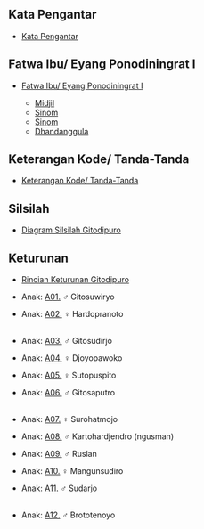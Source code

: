 ## Kata Pengantar

*	[Kata Pengantar][pengantar]

## Fatwa Ibu/ Eyang Ponodiningrat I

*	[Fatwa Ibu/ Eyang Ponodiningrat I][fatwa]

	*	[Midjil][midjil]
	*	[Sinom][sinom-1]
	*	[Sinom][sinom-2]
	*	[Dhandanggula][dhandanggula]

## Keterangan Kode/ Tanda-Tanda

*	[Keterangan Kode/ Tanda-Tanda][kode]

## Silsilah

*	[Diagram Silsilah Gitodipuro][silsilah]

## Keturunan

*	[Rincian Keturunan Gitodipuro][gitodipuro]
	<br/>

*	Anak: [A01.][A01] ♂ Gitosuwiryo
*	Anak: [A02.][A02] ♀ Hardopranoto
	<br/><br/>

*	Anak: [A03.][A03] ♂ Gitosudirjo
*	Anak: [A04.][A04] ♀ Djoyopawoko
*	Anak: [A05.][A05] ♀ Sutopuspito
*	Anak: [A06.][A06] ♂ Gitosaputro
	<br/><br/>

*	Anak: [A07.][A07] ♀ Surohatmojo
*	Anak: [A08.][A08] ♂ Kartohardjendro (ngusman)
*	Anak: [A09.][A09] ♂ Ruslan
*	Anak: [A10.][A10] ♀ Mangunsudiro
*	Anak: [A11.][A11] ♂ Sudarjo
	<br/><br/>

*	Anak: [A12.][A12] ♂ Brototenoyo
	<br/><br/>

[pengantar]:  https://github.com/epsi-rns/gitodipuro/blob/master/pengantar.md
[silsilah]:   https://github.com/epsi-rns/gitodipuro/blob/master/silsilah.md
[gitodipuro]: https://github.com/epsi-rns/gitodipuro/blob/master/gitodipuro.md

[kode]:         https://github.com/epsi-rns/gitodipuro/blob/master/text/kode.md
[fatwa]:        https://github.com/epsi-rns/gitodipuro/blob/master/text/fatwa.md
[midjil]:       https://github.com/epsi-rns/gitodipuro/blob/master/text/midjil.md
[sinom-1]:      https://github.com/epsi-rns/gitodipuro/blob/master/text/sinom-1.md
[sinom-2]:      https://github.com/epsi-rns/gitodipuro/blob/master/text/sinom-2.md
[dhandanggula]: https://github.com/epsi-rns/gitodipuro/blob/master/text/dhandanggula.md

[A01]: https://github.com/epsi-rns/gitodipuro/blob/master/tree/A01.md
[A02]: https://github.com/epsi-rns/gitodipuro/blob/master/tree/A02.md
[A03]: https://github.com/epsi-rns/gitodipuro/blob/master/tree/A03.md
[A04]: https://github.com/epsi-rns/gitodipuro/blob/master/tree/A04.md
[A05]: https://github.com/epsi-rns/gitodipuro/blob/master/tree/A05.md
[A06]: https://github.com/epsi-rns/gitodipuro/blob/master/tree/A06.md
[A07]: https://github.com/epsi-rns/gitodipuro/blob/master/tree/A07.md
[A08]: https://github.com/epsi-rns/gitodipuro/blob/master/tree/A08.md
[A09]: https://github.com/epsi-rns/gitodipuro/blob/master/tree/A09.md
[A10]: https://github.com/epsi-rns/gitodipuro/blob/master/tree/A10.md
[A11]: https://github.com/epsi-rns/gitodipuro/blob/master/tree/A11.md
[A12]: https://github.com/epsi-rns/gitodipuro/blob/master/tree/A12.md
